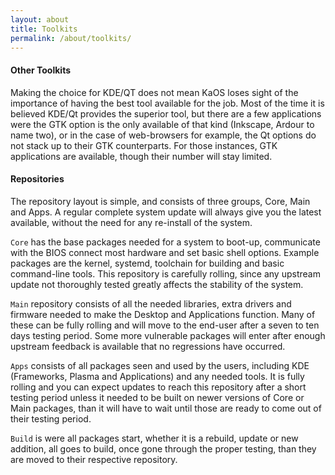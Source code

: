 ```yaml
---
layout: about
title: Toolkits
permalink: /about/toolkits/
---
```

#### Other Toolkits 
Making the choice for KDE/QT does not mean KaOS loses sight of the importance of having the best tool available for the job. Most of the time it is believed KDE/Qt provides the superior tool, but there are a few applications were the GTK option is the only available of that kind (Inkscape, Ardour to name two), or in the case of web-browsers for example, the Qt options do not stack up to their GTK counterparts. For those instances, GTK applications are available, though their number will stay limited.

#### Repositories 
The repository layout is simple, and consists of three groups, Core, Main and Apps. A regular complete system update will always give you the latest available, without the need for any re-install of the system.

`Core` has the base packages needed for a system to boot-up, communicate with the BIOS connect most hardware and set basic shell options. Example packages are the kernel, systemd, toolchain for building and basic command-line tools. This repository is carefully rolling, since any upstream update not thoroughly tested greatly affects the stability of the system.

`Main` repository consists of all the needed libraries, extra drivers and firmware needed to make the Desktop and Applications function. Many of these can be fully rolling and will move to the end-user after a seven to ten days testing period. Some more vulnerable packages will enter after enough upstream feedback is available that no regressions have occurred.

`Apps` consists of all packages seen and used by the users, including KDE (Frameworks, Plasma and Applications) and any needed tools. It is fully rolling and you can expect updates to reach this repository after a short testing period unless it needed to be built on newer versions of Core or Main packages, than it will have to wait until those are ready to come out of their testing period.

`Build` is were all packages start, whether it is a rebuild, update or new addition, all goes to build, once gone through the proper testing, than they are moved to their respective repository.
